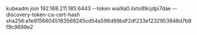 kubeadm join 192.168.211.185:6443 --token wai9a0.ilxto89cjdpi7dae --discovery-token-ca-cert-hash sha256:e1e91566045183569245cd54a596d99bdf2df233e1232953948d7b9f9c9699e2
